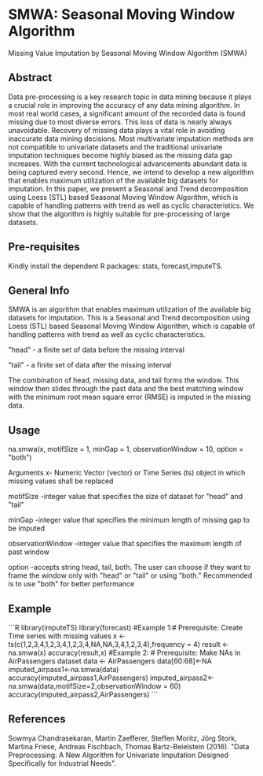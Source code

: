# SMWA: Seasonal Moving Window Algorithm
Missing Value Imputation by Seasonal Moving Window Algorithm (SMWA)

## Abstract
Data pre-processing is a key research topic in data mining because it plays a
crucial role in improving the accuracy of any data mining algorithm. In most
real world cases, a significant amount of the recorded data is found missing
due to most diverse errors. This loss of data is nearly always unavoidable.
Recovery of missing data plays a vital role in avoiding inaccurate data
mining decisions. Most multivariate imputation methods are not compatible
to univariate datasets and the traditional univariate imputation techniques
become highly biased as the missing data gap increases. With the current
technological advancements abundant data is being captured every second.
Hence, we intend to develop a new algorithm that enables maximum
utilization of the available big datasets for imputation. In this paper, we
present a Seasonal and Trend decomposition using Loess (STL) based
Seasonal Moving Window Algorithm, which is capable of handling patterns
with trend as well as cyclic characteristics. We show that the algorithm is
highly suitable for pre-processing of large datasets.


## Pre-requisites
Kindly install the dependent R packages: stats, forecast,imputeTS. 

## General Info
SMWA is an algorithm that enables maximum utilization of the available big datasets for imputation. This is a Seasonal and Trend decomposition using Loess (STL) based Seasonal Moving Window Algorithm, which is capable of handling patterns with trend as well as cyclic characteristics. 

"head" - a finite set of data before the missing interval

"tail" - a finite set of data after the missing interval

The combination of head, missing data, and tail forms the window. This window then slides through the past data and the best matching window with the minimum root mean square error (RMSE) is imputed in the missing data.

## Usage
na.smwa(x, motifSize = 1, minGap = 1, observationWindow = 10, option = "both")

Arguments
x-	Numeric Vector (vector) or Time Series (ts) object in which missing values shall be replaced

motifSize	-integer value that specifies the size of dataset for "head" and "tail"

minGap	-integer value that specifies the minimum length of missing gap to be imputed

observationWindow	-integer value that specifies the maximum length of past window

option	-accepts string head, tail, both. The user can choose if they want to frame the window only with "head" or "tail" or using "both." Recommended is to use "both" for better performance
## Example
´´´R
library(imputeTS)
library(forecast)
#Example 1:# Prerequisite: Create Time series with missing values
x <- ts(c(1,2,3,4,1,2,3,4,1,2,3,4,NA,NA,3,4,1,2,3,4),frequency = 4)
result <- na.smwa(x)
accuracy(result,x)
#Example 2: # Prerequisite: Make NAs in AirPassengers dataset
data <- AirPassengers
data[60:68]<-NA
imputed_airpass1<-na.smwa(data)
accuracy(imputed_airpass1,AirPassengers)
imputed_airpass2<-na.smwa(data,motifSize=2,observationWindow = 60)
accuracy(imputed_airpass2,AirPassengers)
´´´
## References
Sowmya Chandrasekaran, Martin Zaefferer, Steffen Moritz, Jörg Stork, Martina Friese, Andreas Fischbach, Thomas Bartz-Beielstein (2016). "Data Preprocessing: A New Algorithm for Univariate Imputation Designed Specifically for Industrial Needs".

